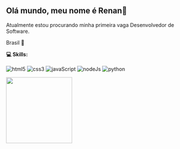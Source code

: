  ## Olá mundo, meu nome é Renan👋

Atualmente estou procurando minha primeira vaga Desenvolvedor de Software.

Brasil 📌

 <b> 💻 Skills:</b> <br> <br>
<img alt="html5" src="https://img.shields.io/badge/-HTML5-E34F26?style=flat-square&logo=html5&logoColor=white"/>
<img alt="css3" src="https://img.shields.io/badge/-CSS3-1572B6?style=flat-square&logo=css3&logoColor=white"/>
<img alt="javaScript" src="https://img.shields.io/badge/-javaScript-F7DF1E?style=flat-square&logo=javaScript&logoColor=white"/>
<img alt="nodeJs" src="https://img.shields.io/badge/-nodeJs-68A063?style=flat-square&logo=nodejs&logoColor=white"/>
<img alt="python" src="https://img.shields.io/badge/-Python-306998?style=flat-square&logo=python&logoColor=white"/>
   </div>

 

<div><a href="https://github.com/renanlo7"><img height="180em" src="https://github-readme-stats.vercel.app/api/top-langs/?username=renanlo7&layout=compact&langs_count=7&theme=dracula"/></div><div style="display: inline_block"><br>
